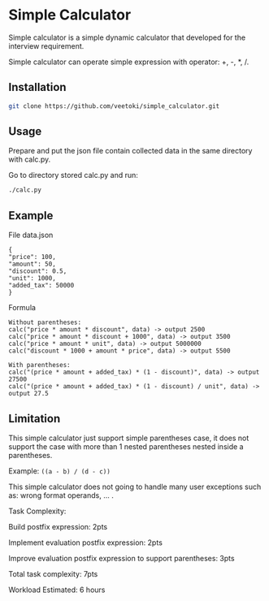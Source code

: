 # Simple Calculator

Simple calculator is a simple dynamic calculator that developed for the interview requirement.

Simple calculator can operate simple expression with operator: +, -, *, /.

## Installation
 

```bash
git clone https://github.com/veetoki/simple_calculator.git
```

## Usage
Prepare and put the json file contain collected data in the same directory with calc.py.

Go to directory stored calc.py and run:
```bash
./calc.py
```

## Example
File data.json
```
{
"price": 100,
"amount": 50,
"discount": 0.5,
"unit": 1000,
"added_tax": 50000
}
```

Formula
```
Without parentheses:
calc("price * amount * discount", data) -> output 2500
calc("price * amount * discount + 1000", data) -> output 3500
calc("price * amount * unit", data) -> output 5000000
calc("discount * 1000 + amount * price", data) -> output 5500

With parentheses:
calc("(price * amount + added_tax) * (1 - discount)", data) -> output 27500
calc("(price * amount + added_tax) * (1 - discount) / unit", data) -> output 27.5
```

## Limitation
This simple calculator just support simple parentheses case, it does not support the case with more than 1 nested parentheses nested inside a parentheses.

Example:
```((a - b) / (d - c))```

This simple calculator does not going to handle many user exceptions such as: wrong format operands, ... .

Task Complexity:

Build postfix expression: 2pts

Implement evaluation postfix expression: 2pts

Improve evaluation postfix expression to support parentheses: 3pts

Total task complexity: 7pts

Workload Estimated: 6 hours

